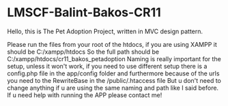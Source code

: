 # LMSCF-Balint-Bakos-CR11


Hello, this is The Pet Adoption Project, written in MVC design pattern.

Please run the files from your root of the htdocs, if you are using XAMPP it should be C:/xampp/htdocs
So the full path should be C:/xampp/htdocs/cr11_bakos_petadoption
Naming is really important for the setup, unless it won't work, if you need to use different setup there is a 
config.php file in the app/config folder and furthermore because of the urls you need to the RewriteBase in the /public/.htaccess file
But u don't need to change anything if u are using the same naming and path like I said before.
If u need help with running the APP please contact me!

